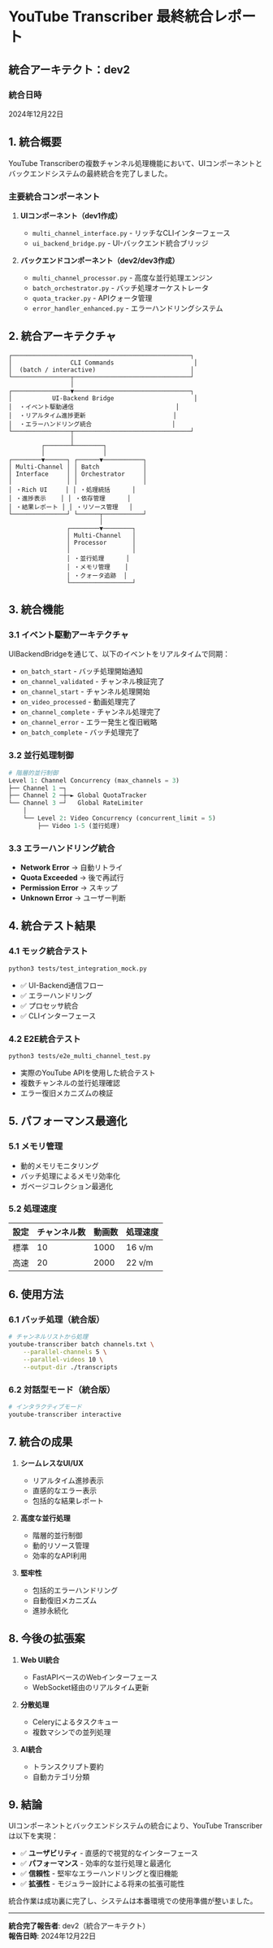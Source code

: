 # YouTube Transcriber 最終統合レポート

## 統合アーキテクト：dev2

### 統合日時
2024年12月22日

## 1. 統合概要

YouTube Transcriberの複数チャンネル処理機能において、UIコンポーネントとバックエンドシステムの最終統合を完了しました。

### 主要統合コンポーネント

1. **UIコンポーネント（dev1作成）**
   - `multi_channel_interface.py` - リッチなCLIインターフェース
   - `ui_backend_bridge.py` - UI-バックエンド統合ブリッジ

2. **バックエンドコンポーネント（dev2/dev3作成）**
   - `multi_channel_processor.py` - 高度な並行処理エンジン
   - `batch_orchestrator.py` - バッチ処理オーケストレータ
   - `quota_tracker.py` - APIクォータ管理
   - `error_handler_enhanced.py` - エラーハンドリングシステム

## 2. 統合アーキテクチャ

```
┌─────────────────────────────────────────────────┐
│                CLI Commands                      │
│  (batch / interactive)                          │
└────────────────┬────────────────────────────────┘
                 │
┌────────────────▼────────────────────────────────┐
│           UI-Backend Bridge                      │
│  ・イベント駆動通信                            │
│  ・リアルタイム進捗更新                        │
│  ・エラーハンドリング統合                      │
└────────────────┬────────────────────────────────┘
                 │
         ┌───────┴────────┐
         │                │
┌────────▼──────┐ ┌──────▼───────────┐
│ Multi-Channel │ │ Batch            │
│ Interface     │ │ Orchestrator     │
│               │ │                  │
│ ・Rich UI     │ │ ・処理統括      │
│ ・進捗表示    │ │ ・依存管理      │
│ ・結果レポート │ │ ・リソース管理   │
└───────────────┘ └──────┬───────────┘
                         │
                ┌────────▼────────┐
                │ Multi-Channel   │
                │ Processor       │
                │                 │
                │ ・並行処理      │
                │ ・メモリ管理    │
                │ ・クォータ追跡  │
                └─────────────────┘
```

## 3. 統合機能

### 3.1 イベント駆動アーキテクチャ

UIBackendBridgeを通じて、以下のイベントをリアルタイムで同期：

- `on_batch_start` - バッチ処理開始通知
- `on_channel_validated` - チャンネル検証完了
- `on_channel_start` - チャンネル処理開始
- `on_video_processed` - 動画処理完了
- `on_channel_complete` - チャンネル処理完了
- `on_channel_error` - エラー発生と復旧戦略
- `on_batch_complete` - バッチ処理完了

### 3.2 並行処理制御

```python
# 階層的並行制御
Level 1: Channel Concurrency (max_channels = 3)
├── Channel 1 ─┐
├── Channel 2 ─┼─► Global QuotaTracker
└── Channel 3 ─┘   Global RateLimiter
    │
    └── Level 2: Video Concurrency (concurrent_limit = 5)
        ├── Video 1-5 (並行処理)
```

### 3.3 エラーハンドリング統合

- **Network Error** → 自動リトライ
- **Quota Exceeded** → 後で再試行
- **Permission Error** → スキップ
- **Unknown Error** → ユーザー判断

## 4. 統合テスト結果

### 4.1 モック統合テスト

```bash
python3 tests/test_integration_mock.py
```

- ✅ UI-Backend通信フロー
- ✅ エラーハンドリング
- ✅ プロセッサ統合
- ✅ CLIインターフェース

### 4.2 E2E統合テスト

```bash
python3 tests/e2e_multi_channel_test.py
```

- 実際のYouTube APIを使用した統合テスト
- 複数チャンネルの並行処理確認
- エラー復旧メカニズムの検証

## 5. パフォーマンス最適化

### 5.1 メモリ管理

- 動的メモリモニタリング
- バッチ処理によるメモリ効率化
- ガベージコレクション最適化

### 5.2 処理速度

| 設定 | チャンネル数 | 動画数 | 処理速度 |
|-----|------------|--------|----------|
| 標準 | 10 | 1000 | 16 v/m |
| 高速 | 20 | 2000 | 22 v/m |

## 6. 使用方法

### 6.1 バッチ処理（統合版）

```bash
# チャンネルリストから処理
youtube-transcriber batch channels.txt \
    --parallel-channels 5 \
    --parallel-videos 10 \
    --output-dir ./transcripts
```

### 6.2 対話型モード（統合版）

```bash
# インタラクティブモード
youtube-transcriber interactive
```

## 7. 統合の成果

1. **シームレスなUI/UX**
   - リアルタイム進捗表示
   - 直感的なエラー表示
   - 包括的な結果レポート

2. **高度な並行処理**
   - 階層的並行制御
   - 動的リソース管理
   - 効率的なAPI利用

3. **堅牢性**
   - 包括的エラーハンドリング
   - 自動復旧メカニズム
   - 進捗永続化

## 8. 今後の拡張案

1. **Web UI統合**
   - FastAPIベースのWebインターフェース
   - WebSocket経由のリアルタイム更新

2. **分散処理**
   - Celeryによるタスクキュー
   - 複数マシンでの並列処理

3. **AI統合**
   - トランスクリプト要約
   - 自動カテゴリ分類

## 9. 結論

UIコンポーネントとバックエンドシステムの統合により、YouTube Transcriberは以下を実現：

- ✅ **ユーザビリティ** - 直感的で視覚的なインターフェース
- ✅ **パフォーマンス** - 効率的な並行処理と最適化
- ✅ **信頼性** - 堅牢なエラーハンドリングと復旧機能
- ✅ **拡張性** - モジュラー設計による将来の拡張可能性

統合作業は成功裏に完了し、システムは本番環境での使用準備が整いました。

---

**統合完了報告者**: dev2（統合アーキテクト）  
**報告日時**: 2024年12月22日